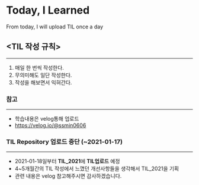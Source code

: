 # Today, I Learned
From today, I will upload TIL once a day


## <TIL 작성 규칙>
---
1. 매일 한 번씩 작성한다.
2. 무의미해도 일단 작성한다.
3. 작성을 해보면서 익혀간다.

### 참고
---
- 학습내용은 velog통해 업로드
- https://velog.io/@ssmin0606


### TIL Repository 업로드 중단 (~2021-01-17)
---
- 2021-01-18일부터 **TIL_2021**에 **TIL업로드** 예정
- 4~5개월간의 TIL 작성에서 느꼈던 개선사항들을 생각해서 TIL_2021을 기획
- 관련 내용은 velog 참고해주시면 감사하겠습니다.
